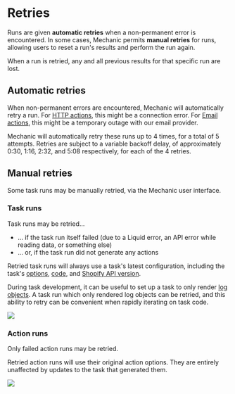 # Retries

Runs are given **automatic retries** when a non-permanent error is encountered. In some cases, Mechanic permits **manual retries** for runs, allowing users to reset a run's results and perform the run again.

When a run is retried, any and all previous results for that specific run are lost.

## Automatic retries

When non-permanent errors are encountered, Mechanic will automatically retry a run. For [HTTP actions](../actions/types/http.md), this might be a connection error. For [Email actions](../actions/types/email.md), this might be a temporary outage with our email provider.

Mechanic will automatically retry these runs up to 4 times, for a total of 5 attempts. Retries are subject to a variable backoff delay, of approximately 0:30, 1:16, 2:32, and 5:08 respectively, for each of the 4 retries.

## Manual retries

Some task runs may be manually retried, via the Mechanic user interface.

### Task runs

Task runs may be retried...

* ... if the task run itself failed \(due to a Liquid error, an API error while reading data, or something else\)
* ... or, if the task run did not generate any actions

Retried task runs will always use a task's latest configuration, including the task's [options](../tasks/options/), [code](../tasks/code/), and [Shopify API version](../tasks/shopify-api-version.md).

During task development, it can be useful to set up a task to only render [log objects](../tasks/code/logging.md). A task run which only rendered log objects can be retried, and this ability to retry can be convenient when rapidly iterating on task code.

![](https://d33v4339jhl8k0.cloudfront.net/docs/assets/5ddd799f2c7d3a7e9ae472fc/images/5e1ae1f004286364bc93c3b2/5e1ae18594370.png)

### Action runs

Only failed action runs may be retried.

Retried action runs will use their original action options. They are entirely unaffected by updates to the task that generated them.

![](https://d33v4339jhl8k0.cloudfront.net/docs/assets/5ddd799f2c7d3a7e9ae472fc/images/5e1ae1f02c7d3a7e9ae61302/5e1ae185f0144.png)

